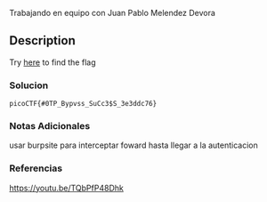 Trabajando en equipo con Juan Pablo Melendez Devora
## Description

Try [here](http://titan.picoctf.net:54639/) to find the flag

### Solucion

```
picoCTF{#0TP_Bypvss_SuCc3$S_3e3ddc76}
```
### Notas Adicionales
usar burpsite para interceptar foward hasta llegar a la autenticacion
### Referencias
https://youtu.be/TQbPfP48Dhk
